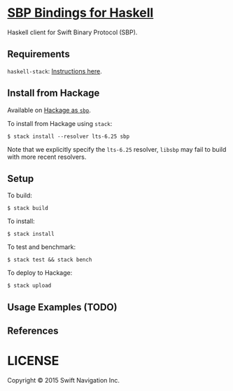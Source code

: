 # [SBP Bindings for Haskell][1]

Haskell client for Swift Binary Protocol (SBP).

## Requirements

`haskell-stack`: [Instructions here](https://github.com/commercialhaskell/stack/blob/master/doc/install_and_upgrade.md).

## Install from Hackage

Available on [Hackage as `sbp`](http://hackage.haskell.org/package/sbp).

To install from Hackage using `stack`:

    $ stack install --resolver lts-6.25 sbp
    
Note that we explicitly specify the `lts-6.25` resolver, `libsbp` may fail to build with more recent resolvers.

## Setup

To build:

    $ stack build

To install:

    $ stack install

To test and benchmark:

    $ stack test && stack bench

To deploy to Hackage:

    $ stack upload

## Usage Examples (TODO)

## References

# LICENSE

Copyright © 2015 Swift Navigation Inc.

[1]: https://github.com/swift-nav/libsbp/tree/master/haskell
